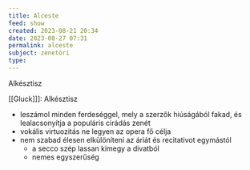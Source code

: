 ```yaml
---
title: Alceste
feed: show
created: 2023-08-21 20:34
date: 2023-08-27 07:31
permalink: alceste
subject: zenetöri
type: 
---
```


Alkésztisz

[[Gluck]]]: Alkésztisz
- leszámol minden ferdeséggel, mely a szerzők hiúságából fakad, és lealacsonyítja a populáris cirádás zenét
- vokális virtuozitás ne legyen az opera fő célja
- nem szabad élesen elkülöníteni az áriát és recitativot egymástól
	- a secco szép lassan kimegy a divatból
	- nemes egyszerűség